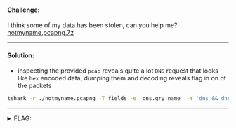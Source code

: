 #### Challenge:

I think some of my data has been stolen, can you help me? [notmyname.pcapng.7z](./notmyname.pcapng.7z ":ignore")

---

#### Solution:

- inspecting the provided `pcap` reveals quite a lot `DNS` request that looks like `hex` encoded data, dumping them and decoding reveals flag in on of the packets

```bash
tshark -r ./notmyname.pcapng -T fields -e  dns.qry.name  -Y 'dns && dns.txt && dns.qry.name.len == 102' | xxd -r -p
```

---

<details><summary>FLAG:</summary>

```
DUCTF{c4t_g07_y0ur_n4m3}
```

</details>
<br/>
